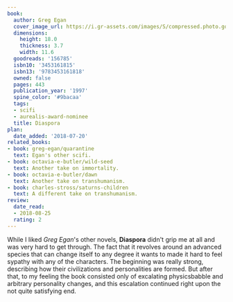 ```yaml
---
book:
  author: Greg Egan
  cover_image_url: https://i.gr-assets.com/images/S/compressed.photo.goodreads.com/books/1172264162l/156785.jpg
  dimensions:
    height: 18.0
    thickness: 3.7
    width: 11.6
  goodreads: '156785'
  isbn10: '3453161815'
  isbn13: '9783453161818'
  owned: false
  pages: 443
  publication_year: '1997'
  spine_color: '#9bacaa'
  tags:
  - scifi
  - aurealis-award-nominee
  title: Diaspora
plan:
  date_added: '2018-07-20'
related_books:
- book: greg-egan/quarantine
  text: Egan's other scifi.
- book: octavia-e-butler/wild-seed
  text: Another take on immortality.
- book: octavia-e-butler/dawn
  text: Another take on transhumanism.
- book: charles-stross/saturns-children
  text: A different take on transhumanism.
review:
  date_read:
  - 2018-08-25
  rating: 2
---
```


While I liked *Greg Egan*'s other novels, **Diaspora** didn't grip me at all and was very hard to get through. The fact
that it revolves around an advanced species that can change itself to any degree it wants to made it hard to feel
sypathy with any of the characters. The beginning was really strong, describing how their civilizations and
personalities are formed. But after that, to my feeling the book consisted only of excalating physicsbabble and
arbitrary personality changes, and this escalation continued right upon the not quite satisfying end.
